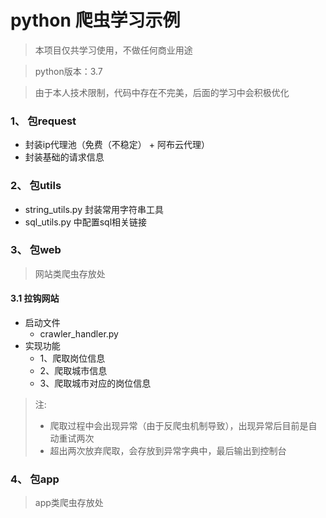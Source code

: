 # python 爬虫学习示例
> 本项目仅共学习使用，不做任何商业用途

> python版本：3.7

> 由于本人技术限制，代码中存在不完美，后面的学习中会积极优化


### 1、 包request
- 封装ip代理池（免费（不稳定） + 阿布云代理）
- 封装基础的请求信息

### 2、 包utils
- string_utils.py 封装常用字符串工具
- sql_utils.py 中配置sql相关链接

### 3、 包web
> 网站类爬虫存放处
#### 3.1 拉钩网站
- 启动文件
    - crawler_handler.py
- 实现功能
    - 1、爬取岗位信息
    - 2、爬取城市信息
    - 3、爬取城市对应的岗位信息
> 注: 
> - 爬取过程中会出现异常（由于反爬虫机制导致），出现异常后目前是自动重试两次
> - 超出两次放弃爬取，会存放到异常字典中，最后输出到控制台

### 4、 包app
> app类爬虫存放处


